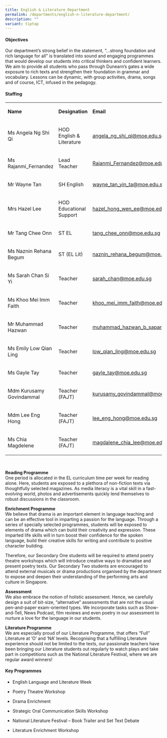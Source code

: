```yaml
---
title: English & Literature Department
permalink: /departments/english-n-literature-department/
description: ""
variant: tiptap
---
```

<h4>Objectives</h4><p>Our department’s strong belief in the statement, “…strong foundation and rich language for all” is translated into sound and engaging programmes that would develop our students into critical thinkers and confident learners. We aim to provide all students who pass through Dunearn’s gates a wide exposure to rich texts and strengthen their foundation in grammar and vocabulary. Lessons can be dynamic, with group activities, drama, songs and of course, ICT, infused in the pedagogy.</p><h4>Staffing</h4><table><tbody><tr><td rowspan="1" colspan="1"><p><strong>Name</strong></p></td><td rowspan="1" colspan="1"><p><strong>Designation</strong></p></td><td rowspan="1" colspan="1"><p><strong>Email</strong></p></td></tr><tr><td rowspan="1" colspan="1"><p>Ms Angela Ng Shi Qi</p></td><td rowspan="1" colspan="1"><p>HOD English &amp; Literature</p></td><td rowspan="1" colspan="1"><p><a href="mailto:angela_ng_shi_qi@moe.edu.sg" rel="noopener noreferrer nofollow" target="_blank">angela_ng_shi_qi@moe.edu.sg</a></p></td></tr><tr><td rowspan="1" colspan="1"><p>Ms Rajanmi_Fernandez</p></td><td rowspan="1" colspan="1"><p>Lead Teacher</p></td><td rowspan="1" colspan="1"><p><a href="Rajanmi_Fernandez@moe.edu.sg" rel="noopener noreferrer nofollow" target="_blank">Rajanmi_Fernandez@moe.edu.sg</a></p></td></tr><tr><td rowspan="1" colspan="1"><p>Mr Wayne Tan</p></td><td rowspan="1" colspan="1"><p>SH English</p></td><td rowspan="1" colspan="1"><p><a href="wayne_tan_yin_ta@moe.edu.sg" rel="noopener noreferrer nofollow" target="_blank">wayne_tan_yin_ta@moe.edu.sg</a></p></td></tr><tr><td rowspan="1" colspan="1"><p>Mrs Hazel Lee</p></td><td rowspan="1" colspan="1"><p>HOD Educational Support</p></td><td rowspan="1" colspan="1"><p><a href="mailto:hazel_hong_wen_ee@moe.edu.sg" rel="noopener noreferrer nofollow" target="_blank">hazel_hong_wen_ee@moe.edu.sg</a></p></td></tr><tr><td rowspan="1" colspan="1"><p>Mr Tang Chee Onn</p></td><td rowspan="1" colspan="1"><p>ST EL</p></td><td rowspan="1" colspan="1"><p><a href="mailto:tang_chee_onn@moe.edu.sg" rel="noopener noreferrer nofollow" target="_blank">tang_chee_onn@moe.edu.sg</a></p></td></tr><tr><td rowspan="1" colspan="1"><p>Ms Naznin Rehana Begum</p></td><td rowspan="1" colspan="1"><p>ST (EL Lit)</p></td><td rowspan="1" colspan="1"><p><a href="mailto:naznin_rehana_begum@moe.edu.sg" rel="noopener noreferrer nofollow" target="_blank">naznin_rehana_begum@moe.edu.sg</a></p></td></tr><tr><td rowspan="1" colspan="1"><p>Ms Sarah Chan Si Yi</p></td><td rowspan="1" colspan="1"><p>Teacher</p></td><td rowspan="1" colspan="1"><p><a href="sarah_chan@moe.edu.sg" rel="noopener noreferrer nofollow" target="_blank">sarah_chan@moe.edu.sg</a></p></td></tr><tr><td rowspan="1" colspan="1"><p>Ms Khoo Mei Imm Faith</p></td><td rowspan="1" colspan="1"><p>Teacher</p></td><td rowspan="1" colspan="1"><p><a href="mailto:khoo_mei_imm_faith@moe.edu.sg" rel="noopener noreferrer nofollow" target="_blank">khoo_mei_imm_faith@moe.edu.sg</a></p></td></tr><tr><td rowspan="1" colspan="1"><p>Mr Muhammad Hazwan</p></td><td rowspan="1" colspan="1"><p>Teacher</p></td><td rowspan="1" colspan="1"><p><a href="mailto:muhammad_hazwan_b_sapari@moe.edu.sg" rel="noopener noreferrer nofollow" target="_blank">muhammad_hazwan_b_sapari@moe.edu.sg</a></p></td></tr><tr><td rowspan="1" colspan="1"><p>Ms Emily Low Qian Ling</p></td><td rowspan="1" colspan="1"><p>Teacher</p></td><td rowspan="1" colspan="1"><p><a href="low_qian_ling@moe.edu.sg" rel="noopener noreferrer nofollow" target="_blank">low_qian_ling@moe.edu.sg</a></p></td></tr><tr><td rowspan="1" colspan="1"><p>Ms Gayle Tay</p></td><td rowspan="1" colspan="1"><p>Teacher</p></td><td rowspan="1" colspan="1"><p><a href="gayle_tay@moe.edu.sg" rel="noopener noreferrer nofollow" target="_blank">gayle_tay@moe.edu.sg</a></p></td></tr><tr><td rowspan="1" colspan="1"><p>Mdm Kurusamy Govindammal</p></td><td rowspan="1" colspan="1"><p>Teacher (FAJT)</p></td><td rowspan="1" colspan="1"><p><a href="kurusamy_govindammal@moe.edu.sg" rel="noopener noreferrer nofollow" target="_blank">kurusamy_govindammal@moe.edu.sg</a></p></td></tr><tr><td rowspan="1" colspan="1"><p>Mdm Lee Eng Hong</p></td><td rowspan="1" colspan="1"><p>Teacher (FAJT)</p></td><td rowspan="1" colspan="1"><p><a href="lee_eng_hong@moe.edu.sg" rel="noopener noreferrer nofollow" target="_blank">lee_eng_hong@moe.edu.sg</a></p></td></tr><tr><td rowspan="1" colspan="1"><p>Ms Chia Magdelene&nbsp;</p></td><td rowspan="1" colspan="1"><p>Teacher (FAJT)</p></td><td rowspan="1" colspan="1"><p><a href="magdalene_chia_lee@moe.edu.sg" rel="noopener noreferrer nofollow" target="_blank">magdalene_chia_lee@moe.edu.sg</a></p></td></tr></tbody></table><p>&nbsp;</p><p><strong>Reading Programme<br></strong>One period is allocated in the EL curriculum time per week for reading alone. Here, students are exposed to a plethora of non-fiction texts via thoughtfully selected magazines. As media literacy is a vital skill in a fast-evolving world, photos and advertisements quickly lend themselves to robust discussions in the classroom.</p><p><strong>Enrichment Programme<br></strong>We believe that drama is an important element in language teaching and can be an effective tool in imparting a passion for the language. Through a series of specially selected programmes, students will be exposed to elements of drama which can build their creativity and expression. These imparted life skills will in turn boost their confidence for the spoken language, build their creative skills for writing and contribute to positive character building.</p><p>Therefore, our Secondary One students will be required to attend poetry theatre workshops which will introduce creative ways to dramatise and present poetry texts. Our Secondary Two students are encouraged to attend external musicals or drama productions organised by the department to expose and deepen their understanding of the performing arts and culture in Singapore.</p><p><strong>Assessment<br></strong>We also embrace the notion of holistic assessment. Hence, we carefully design a suit of bit-size, “alternative” assessments that are not the usual pen-and-paper exam-oriented types. We incorporate tasks such as Show-and-Tell, News Podcast, film reviews and even poetry in our assessment to nurture a love for the language in our students.</p><p><strong>Literature Programme<br></strong>We are especially proud of our Literature Programme, that offers “Full” Literature at ‘O’ and ‘NA’ levels. Recognising that a fulfilling Literature experience should not be limited to the texts, our passionate teachers have been bringing our Literature students out regularly to watch plays and take part in competitions such as the National Literature Festival, where we are regular award winners!</p><h4>Key Programmes</h4><ul data-tight="true" class="tight"><li><p>English Language and Literature Week</p></li><li><p>Poetry Theatre Workshop</p></li><li><p>Drama Enrichment</p></li><li><p>Strategic Oral Communication Skills Workshop</p></li><li><p>National Literature Festival – Book Trailer and Set Text Debate</p></li><li><p>Literature Enrichment Workshop</p></li></ul><p></p>